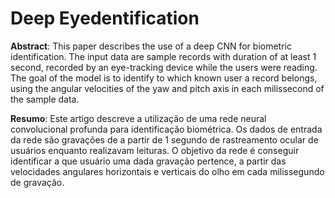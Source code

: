 # Deep Eyedentification

**Abstract**: This paper describes the use of a deep CNN for biometric identification.
The input data are sample records with duration of at least 1 second,
recorded by an eye-tracking device while the users were reading. The goal of
the model is to identify to which known user a record belongs, using the angular
velocities of the yaw and pitch axis in each milissecond of the sample data.

**Resumo**: Este artigo descreve a utilização de uma rede neural convolucional
profunda para identificação biométrica. Os dados de entrada da rede são
gravações de a partir de 1 segundo de rastreamento ocular de usuários enquanto
realizavam leituras. O objetivo da rede é conseguir identificar a que
usuário uma dada gravação pertence, a partir das velocidades angulares horizontais
e verticais do olho em cada milissegundo de gravação.
